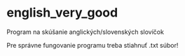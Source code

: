 # english_very_good
Program na skúšanie anglických/slovenských slovíčok

Pre správne fungovanie programu treba stiahnuť .txt súbor!
